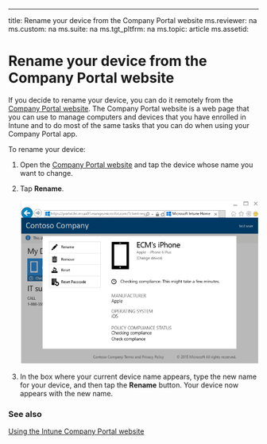 ---
title: Rename your device from the Company Portal website
ms.reviewer: na
ms.custom: na
ms.suite: na
ms.tgt_pltfrm: na
ms.topic: article
ms.assetid:

# Rename your device from the Company Portal website

If you decide to rename your device, you can do it remotely from the [Company Portal website](http://portal.manage.microsoft.com). The Company Portal website is a web page that you can use to manage computers and devices that you have enrolled in Intune and to do most of the same tasks that you can do when using your Company Portal app.

To rename your device:

1.  Open the [Company Portal website](http://portal.manage.microsoft.com) and tap the device whose name you want to change.

2.  Tap **Rename**.

    ![](./media/iwp-1-tap-reset-passcode.png)

3.  In the box where your current device name appears, type the new name for your device, and then tap the **Rename** button. Your device now appears with the new name.

### See also
[Using the Intune Company Portal website](using-the-intune-company-portal-website.md)